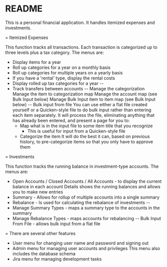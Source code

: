 # README

This is a personal financial application.
It handles itemized expenses and investments.

= Itemized Expenses

This function tracks all transactions.
Each transaction is categorized up to three levels plus a tax category.
The menus are:
- Display items for a year
- Roll up categories for a year on a monthly basis
- Roll up categories for multiple years on a yearly basis
- If you have a 'rental' type, display the rental costs
- Display rolled up tax categories for a year
--
- Track transfers between accounts
--
Manage the categorization
Manage the item to categorization map
Manage the account map (see Bulk Input below)
Manage Bulk Input item to item map (see Bulk Input below)
--
Bulk input from file
	You can use either a flat file created yourself or a Quicken-style file
	to do bulk input rather than entering each item separately.
	It will process the file, eliminating anything that has already been
	entered, and present a page for you to:
	- Map what is in the input file to some item title that you recognize
		- This is useful for input from a Quicken-style file
	- Categorize the item
	It will do the best it can, based on previous history, to pre-categorize
	items so that you only have to approve them

= Investments

This function tracks the running balance in investment-type accounts.
The menus are:
- Open Accounts / Closed Accounts / All Accounts - to display the current
	balance in each account
	Details shows the running balances and allows you to make new entries
- Summary - Allows for rollup of multiple accounts into a single summary
- Rebalance - Is used for calculating the rebalance of investments
--
- Manage Summary Types - maps a summary type to the accounts in the summary
- Manage Rebalance Types - maps accounts for rebalancing
-- Bulk Input From File - allows bulk input from a flat file

= There are several other features
- User menu for changing user name and password and signing out
- Admin menu for managing user accounts and privileges
	This menu also includes the database schema
- Jira menu for managing development tasks
